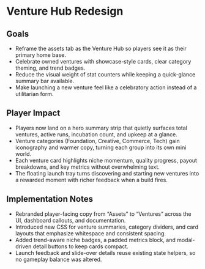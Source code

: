 # Venture Hub Redesign

## Goals
- Reframe the assets tab as the Venture Hub so players see it as their primary home base.
- Celebrate owned ventures with showcase-style cards, clear category theming, and trend badges.
- Reduce the visual weight of stat counters while keeping a quick-glance summary bar available.
- Make launching a new venture feel like a celebratory action instead of a utilitarian form.

## Player Impact
- Players now land on a hero summary strip that quietly surfaces total ventures, active runs, incubation count, and upkeep at a glance.
- Venture categories (Foundation, Creative, Commerce, Tech) gain iconography and warmer copy, turning each group into its own mini world.
- Each venture card highlights niche momentum, quality progress, payout breakdowns, and key metrics without overwhelming text.
- The floating launch tray turns discovering and starting new ventures into a rewarded moment with richer feedback when a build fires.

## Implementation Notes
- Rebranded player-facing copy from “Assets” to “Ventures” across the UI, dashboard callouts, and documentation.
- Introduced new CSS for venture summaries, category dividers, and card layouts that emphasize whitespace and consistent spacing.
- Added trend-aware niche badges, a padded metrics block, and modal-driven detail buttons to keep cards compact.
- Launch feedback and slide-over details reuse existing state helpers, so no gameplay balance was altered.
